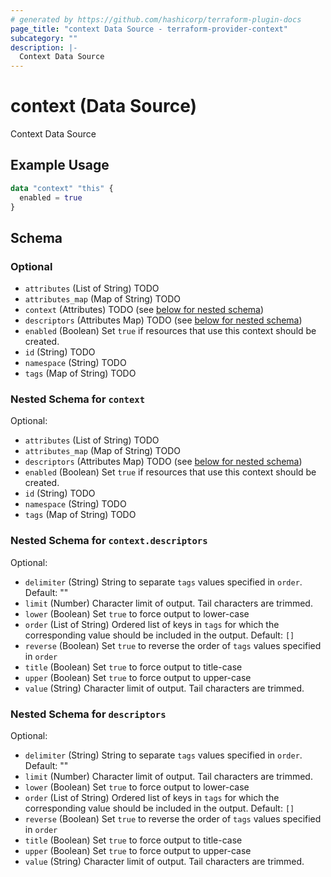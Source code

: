 ```yaml
---
# generated by https://github.com/hashicorp/terraform-plugin-docs
page_title: "context Data Source - terraform-provider-context"
subcategory: ""
description: |-
  Context Data Source
---
```


# context (Data Source)

Context Data Source

## Example Usage

```terraform
data "context" "this" {
  enabled = true
}
```

<!-- schema generated by tfplugindocs -->
## Schema

### Optional

- `attributes` (List of String) TODO
- `attributes_map` (Map of String) TODO
- `context` (Attributes) TODO (see [below for nested schema](#nestedatt--context))
- `descriptors` (Attributes Map) TODO (see [below for nested schema](#nestedatt--descriptors))
- `enabled` (Boolean) Set `true` if resources that use this context should be created.
- `id` (String) TODO
- `namespace` (String) TODO
- `tags` (Map of String) TODO

<a id="nestedatt--context"></a>
### Nested Schema for `context`

Optional:

- `attributes` (List of String) TODO
- `attributes_map` (Map of String) TODO
- `descriptors` (Attributes Map) TODO (see [below for nested schema](#nestedatt--context--descriptors))
- `enabled` (Boolean) Set `true` if resources that use this context should be created.
- `id` (String) TODO
- `namespace` (String) TODO
- `tags` (Map of String) TODO

<a id="nestedatt--context--descriptors"></a>
### Nested Schema for `context.descriptors`

Optional:

- `delimiter` (String) String to separate `tags` values specified in `order`.
Default: ""
- `limit` (Number) Character limit of output. Tail characters are trimmed.
- `lower` (Boolean) Set `true` to force output to lower-case
- `order` (List of String) Ordered list of keys in `tags` for which the corresponding value should be included in the output.
Default: `[]`
- `reverse` (Boolean) Set `true` to reverse the order of `tags` values specified in `order`
- `title` (Boolean) Set `true` to force output to title-case
- `upper` (Boolean) Set `true` to force output to upper-case
- `value` (String) Character limit of output. Tail characters are trimmed.



<a id="nestedatt--descriptors"></a>
### Nested Schema for `descriptors`

Optional:

- `delimiter` (String) String to separate `tags` values specified in `order`.
Default: ""
- `limit` (Number) Character limit of output. Tail characters are trimmed.
- `lower` (Boolean) Set `true` to force output to lower-case
- `order` (List of String) Ordered list of keys in `tags` for which the corresponding value should be included in the output.
Default: `[]`
- `reverse` (Boolean) Set `true` to reverse the order of `tags` values specified in `order`
- `title` (Boolean) Set `true` to force output to title-case
- `upper` (Boolean) Set `true` to force output to upper-case
- `value` (String) Character limit of output. Tail characters are trimmed.


